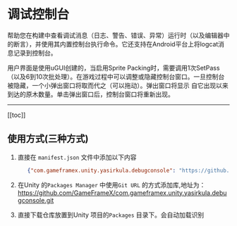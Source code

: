 # 调试控制台

帮助您在构建中查看调试消息（日志、警告、错误、异常）运行时（以及编辑器中的断言），并使用其内置控制台执行命令。它还支持在Android平台上将logcat消息记录到控制台。

用户界面是使用uGUI创建的，当启用Sprite
Packing时，需要调用1次SetPass（以及6到10次批处理）。在游戏过程中可以调整或隐藏控制台窗口。一旦控制台被隐藏，一个小弹出窗口将取而代之（可以拖动）。弹出窗口将显示
自它出现以来到达的原木数量。单击弹出窗口后，控制台窗口将重新出现。

---

[[toc]]

## 使用方式(三种方式)

1. 直接在 `manifest.json` 文件中添加以下内容
   ```json
      {"com.gameframex.unity.yasirkula.debugconsole": "https://github.com/GameFrameX/com.gameframex.unity.yasirkula.debugconsole.git"}
    ```
2. 在Unity 的`Packages Manager` 中使用`Git URL`
   的方式添加库,地址为：https://github.com/GameFrameX/com.gameframex.unity.yasirkula.debugconsole.git

3. 直接下载仓库放置到Unity 项目的`Packages` 目录下。会自动加载识别
